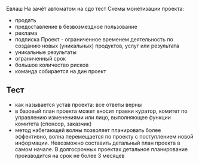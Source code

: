 Евлаш 
На зачёт автоматом на сдо тест
Схемы монетизации проекта:
- продать
- предоставление в безвозмездное пользование
- реклама
- подписка
Проект - ограниченное временем деятельность по созданию новых (уникальных) продуктов, услуг или результата
- уникальные результаты
- ограниченный срок
- большое количество рисков
- команда собирается на дин проект
## Тест
- как называется устав проекта: все ответы верны
- в базовый план проекта может вносит правки куратор, комитет по управлению изменениями или лицо, выполняющее функции комитета (спонсор, заказчик)
- метод набегающей волны позволяет планировать более эффективно, волна перемещается по проекту с поступлением новой информации. Невозможно составить детальный план проекта в самом начале. В долгосрочных проектах детальное планирование производится на срок не более 3 месяцев